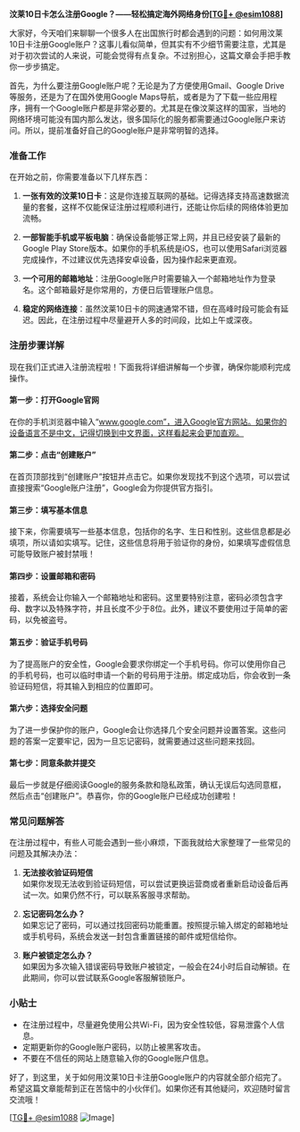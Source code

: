 **汶莱10日卡怎么注册Google？——轻松搞定海外网络身份[[TG💪+ @esim1088](https://t.me/s/esim1088)]**

大家好，今天咱们来聊聊一个很多人在出国旅行时都会遇到的问题：如何用汶莱10日卡注册Google账户？这事儿看似简单，但其实有不少细节需要注意，尤其是对于初次尝试的人来说，可能会觉得有点复杂。不过别担心，这篇文章会手把手教你一步步搞定。

首先，为什么要注册Google账户呢？无论是为了方便使用Gmail、Google Drive等服务，还是为了在国外使用Google Maps导航，或者是为了下载一些应用程序，拥有一个Google账户都是非常必要的。尤其是在像汶莱这样的国家，当地的网络环境可能没有国内那么发达，很多国际化的服务都需要通过Google账户来访问。所以，提前准备好自己的Google账户是非常明智的选择。

### 准备工作

在开始之前，你需要准备以下几样东西：

1. **一张有效的汶莱10日卡**：这是你连接互联网的基础。记得选择支持高速数据流量的套餐，这样不仅能保证注册过程顺利进行，还能让你后续的网络体验更加流畅。
   
2. **一部智能手机或平板电脑**：确保设备能够正常上网，并且已经安装了最新的Google Play Store版本。如果你的手机系统是iOS，也可以使用Safari浏览器完成操作，不过建议优先选择安卓设备，因为操作起来更直观。

3. **一个可用的邮箱地址**：注册Google账户时需要输入一个邮箱地址作为登录名。这个邮箱最好是你常用的，方便日后管理账户信息。

4. **稳定的网络连接**：虽然汶莱10日卡的网速通常不错，但在高峰时段可能会有延迟。因此，在注册过程中尽量避开人多的时间段，比如上午或深夜。

### 注册步骤详解

现在我们正式进入注册流程啦！下面我将详细讲解每一个步骤，确保你能顺利完成操作。

#### 第一步：打开Google官网
在你的手机浏览器中输入“www.google.com”，进入Google官方网站。如果你的设备语言不是中文，记得切换到中文界面，这样看起来会更加直观。

#### 第二步：点击“创建账户”
在首页顶部找到“创建账户”按钮并点击它。如果你发现找不到这个选项，可以尝试直接搜索“Google账户注册”，Google会为你提供官方指引。

#### 第三步：填写基本信息
接下来，你需要填写一些基本信息，包括你的名字、生日和性别。这些信息都是必填项，所以请如实填写。记住，这些信息将用于验证你的身份，如果填写虚假信息可能导致账户被封禁哦！

#### 第四步：设置邮箱和密码
接着，系统会让你输入一个邮箱地址和密码。这里要特别注意，密码必须包含字母、数字以及特殊字符，并且长度不少于8位。此外，建议不要使用过于简单的密码，以免被盗号。

#### 第五步：验证手机号码
为了提高账户的安全性，Google会要求你绑定一个手机号码。你可以使用你自己的手机号码，也可以临时申请一个新的号码用于注册。绑定成功后，你会收到一条验证码短信，将其输入到相应的位置即可。

#### 第六步：选择安全问题
为了进一步保护你的账户，Google会让你选择几个安全问题并设置答案。这些问题的答案一定要牢记，因为一旦忘记密码，就需要通过这些问题来找回。

#### 第七步：同意条款并提交
最后一步就是仔细阅读Google的服务条款和隐私政策，确认无误后勾选同意框，然后点击“创建账户”。恭喜你，你的Google账户已经成功创建啦！

### 常见问题解答

在注册过程中，有些人可能会遇到一些小麻烦，下面我就给大家整理了一些常见的问题及其解决办法：

1. **无法接收验证码短信**  
   如果你发现无法收到验证码短信，可以尝试更换运营商或者重新启动设备后再试一次。如果仍然不行，可以联系客服寻求帮助。

2. **忘记密码怎么办？**  
   如果忘记了密码，可以通过找回密码功能重置。按照提示输入绑定的邮箱地址或手机号码，系统会发送一封包含重置链接的邮件或短信给你。

3. **账户被锁定怎么办？**  
   如果因为多次输入错误密码导致账户被锁定，一般会在24小时后自动解锁。在此期间，你可以尝试联系Google客服解锁账户。

### 小贴士

- 在注册过程中，尽量避免使用公共Wi-Fi，因为安全性较低，容易泄露个人信息。
- 定期更新你的Google账户密码，以防止被黑客攻击。
- 不要在不信任的网站上随意输入你的Google账户信息。

好了，到这里，关于如何用汶莱10日卡注册Google账户的内容就全部介绍完了。希望这篇文章能帮到正在苦恼中的小伙伴们。如果你还有其他疑问，欢迎随时留言交流哦！

[[TG💪+ @esim1088](https://t.me/s/esim1088) ![Image](https://i.postimg.cc/4NQfJmqS/Snipaste-2025-05-13-00-14-12.png)]